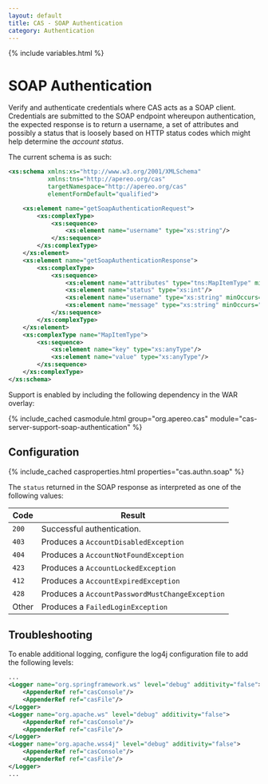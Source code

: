 ```yaml
---
layout: default
title: CAS - SOAP Authentication
category: Authentication
---
```

{% include variables.html %}


# SOAP Authentication

Verify and authenticate credentials where CAS acts as a SOAP client. Credentials are submitted to the SOAP endpoint whereupon authentication,
the expected response is to return a username, a set of attributes and possibly a status that is loosely based on HTTP status codes which might help
determine the *account status*. 

The current schema is as such:

```xml
<xs:schema xmlns:xs="http://www.w3.org/2001/XMLSchema"
           xmlns:tns="http://apereo.org/cas"
           targetNamespace="http://apereo.org/cas"
           elementFormDefault="qualified">

    <xs:element name="getSoapAuthenticationRequest">
        <xs:complexType>
            <xs:sequence>
                <xs:element name="username" type="xs:string"/>
            </xs:sequence>
        </xs:complexType>
    </xs:element>
    <xs:element name="getSoapAuthenticationResponse">
        <xs:complexType>
            <xs:sequence>
                <xs:element name="attributes" type="tns:MapItemType" minOccurs="0" maxOccurs="unbounded"/>
                <xs:element name="status" type="xs:int"/>
                <xs:element name="username" type="xs:string" minOccurs="0"/>
                <xs:element name="message" type="xs:string" minOccurs="0"/>
            </xs:sequence>
        </xs:complexType>
    </xs:element>
    <xs:complexType name="MapItemType">
        <xs:sequence>
            <xs:element name="key" type="xs:anyType"/>
            <xs:element name="value" type="xs:anyType"/>
        </xs:sequence>
    </xs:complexType>
</xs:schema>
```

Support is enabled by including the following dependency in the WAR overlay:

{% include_cached casmodule.html group="org.apereo.cas" module="cas-server-support-soap-authentication" %}

## Configuration


{% include_cached casproperties.html properties="cas.authn.soap" %}

The `status` returned in the SOAP response as interpreted as one of the following values:

| Code  | Result                                          |
|-------|-------------------------------------------------|
| `200` | Successful authentication.                      |
| `403` | Produces a `AccountDisabledException`           |
| `404` | Produces a `AccountNotFoundException`           |
| `423` | Produces a `AccountLockedException`             |
| `412` | Produces a `AccountExpiredException`            |
| `428` | Produces a `AccountPasswordMustChangeException` |
| Other | Produces a `FailedLoginException`               |

## Troubleshooting

To enable additional logging, configure the log4j configuration file to add the following levels:

```xml
...
<Logger name="org.springframework.ws" level="debug" additivity="false">
    <AppenderRef ref="casConsole"/>
    <AppenderRef ref="casFile"/>
</Logger>
<Logger name="org.apache.ws" level="debug" additivity="false">
    <AppenderRef ref="casConsole"/>
    <AppenderRef ref="casFile"/>
</Logger>
<Logger name="org.apache.wss4j" level="debug" additivity="false">
    <AppenderRef ref="casConsole"/>
    <AppenderRef ref="casFile"/>
</Logger>
...
```
